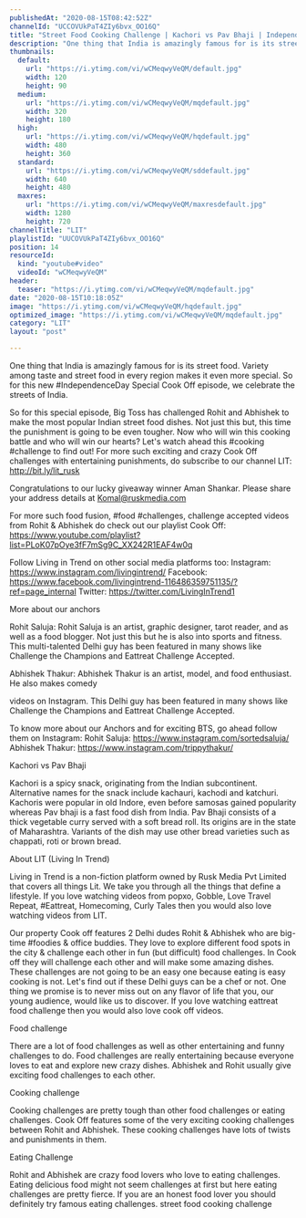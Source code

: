 ```yaml
---
publishedAt: "2020-08-15T08:42:52Z"
channelId: "UCCOVUkPaT4ZIy6bvx_OO16Q"
title: "Street Food Cooking Challenge | Kachori vs Pav Bhaji | Independence Day Special |  [Cook Off#15] ​"
description: "One thing that India is amazingly famous for is its street food. Variety among taste and street food in every region makes it even more special. So for this new #IndependenceDay Special Cook Off episode, we celebrate the streets of India.\n\nSo for this special episode, Big Toss has challenged Rohit and Abhishek to make the most popular Indian street food dishes. Not just this but, this time the punishment is going to be even tougher. Now who will win this cooking battle and who will win our hearts? Let's watch ahead this #cooking #challenge to find out! For more such exciting and crazy Cook Off challenges with entertaining punishments, do subscribe to our channel LIT: http://bit.ly/lit_rusk\n\nCongratulations to our lucky giveaway winner Aman Shankar. Please share your address details at Komal@ruskmedia.com\n\nFor more such food fusion, #food #challenges, challenge accepted videos from Rohit & Abhishek do check out our playlist Cook Off: https://www.youtube.com/playlist?list=PLoK07pOye3fF7mSg9C_XX242R1EAF4w0q\n\nFollow Living in Trend on other social media platforms too: Instagram: https://www.instagram.com/livingintrend/ Facebook: https://www.facebook.com/livingintrend-116486359751135/?ref=page_internal Twitter: https://twitter.com/LivingInTrend1\n\nMore about our anchors\n\nRohit Saluja: Rohit Saluja is an artist, graphic designer, tarot reader, and as well as a food blogger. Not just this but he is also into sports and fitness. This multi-talented Delhi guy has been featured in many shows like Challenge the Champions and Eattreat Challenge Accepted.\n\nAbhishek Thakur: Abhishek Thakur is an artist, model, and food enthusiast. He also makes comedy\n\nvideos on Instagram. This Delhi guy has been featured in many shows like Challenge the Champions and Eattreat Challenge Accepted.\n\nTo know more about our Anchors and for exciting BTS, go ahead follow them on Instagram: Rohit Saluja: https://www.instagram.com/sortedsaluja/ Abhishek Thakur: https://www.instagram.com/trippythakur/\n\nKachori vs Pav Bhaji\n\nKachori is a spicy snack, originating from the Indian subcontinent. Alternative names for the snack include kachauri, kachodi and katchuri. Kachoris were popular in old Indore, even before samosas gained popularity whereas Pav bhaji is a fast food dish from India. Pav Bhaji consists of a thick vegetable curry served with a soft bread roll. Its origins are in the state of Maharashtra. Variants of the dish may use other bread varieties such as chappati, roti or brown bread.\n\nAbout LIT (Living In Trend)\n\nLiving in Trend is a non-fiction platform owned by Rusk Media Pvt Limited that covers all things Lit. We take you through all the things that define a lifestyle. If you love watching videos from popxo, Gobble, Love Travel Repeat, #Eattreat, Homecoming, Curly Tales then you would also love watching videos from LIT.\n\nOur property Cook off features 2 Delhi dudes Rohit & Abhishek who are big-time #foodies & office buddies. They love to explore different food spots in the city & challenge each other in fun (but difficult) food challenges. In Cook off they will challenge each other and will make some amazing dishes. These challenges are not going to be an easy one because eating is easy cooking is not. Let's find out if these Delhi guys can be a chef or not. One thing we promise is to never miss out on any flavor of life that you, our young audience, would like us to discover. If you love watching eattreat food challenge then you would also love cook off videos.\n\nFood challenge\n\nThere are a lot of food challenges as well as other entertaining and funny challenges to do. Food challenges are really entertaining because everyone loves to eat and explore new crazy dishes. Abhishek and Rohit usually give exciting food challenges to each other.\n\nCooking challenge\n\nCooking challenges are pretty tough than other food challenges or eating challenges. Cook Off features some of the very exciting cooking challenges between Rohit and Abhishek. These cooking challenges have lots of twists and punishments in them.\n\nEating Challenge\n\nRohit and Abhishek are crazy food lovers who love to eating challenges. Eating delicious food might not seem challenges at first but here eating challenges are pretty fierce. If you are an honest food lover you should definitely try famous eating challenges. street food cooking challenge"
thumbnails:
  default:
    url: "https://i.ytimg.com/vi/wCMeqwyVeQM/default.jpg"
    width: 120
    height: 90
  medium:
    url: "https://i.ytimg.com/vi/wCMeqwyVeQM/mqdefault.jpg"
    width: 320
    height: 180
  high:
    url: "https://i.ytimg.com/vi/wCMeqwyVeQM/hqdefault.jpg"
    width: 480
    height: 360
  standard:
    url: "https://i.ytimg.com/vi/wCMeqwyVeQM/sddefault.jpg"
    width: 640
    height: 480
  maxres:
    url: "https://i.ytimg.com/vi/wCMeqwyVeQM/maxresdefault.jpg"
    width: 1280
    height: 720
channelTitle: "LIT"
playlistId: "UUCOVUkPaT4ZIy6bvx_OO16Q"
position: 14
resourceId:
  kind: "youtube#video"
  videoId: "wCMeqwyVeQM"
header:
  teaser: "https://i.ytimg.com/vi/wCMeqwyVeQM/mqdefault.jpg"
date: "2020-08-15T10:18:05Z"
image: "https://i.ytimg.com/vi/wCMeqwyVeQM/hqdefault.jpg"
optimized_image: "https://i.ytimg.com/vi/wCMeqwyVeQM/mqdefault.jpg"
category: "LIT"
layout: "post"

---
```

One thing that India is amazingly famous for is its street food. Variety among taste and street food in every region makes it even more special. So for this new #IndependenceDay Special Cook Off episode, we celebrate the streets of India.

So for this special episode, Big Toss has challenged Rohit and Abhishek to make the most popular Indian street food dishes. Not just this but, this time the punishment is going to be even tougher. Now who will win this cooking battle and who will win our hearts? Let's watch ahead this #cooking #challenge to find out! For more such exciting and crazy Cook Off challenges with entertaining punishments, do subscribe to our channel LIT: http://bit.ly/lit_rusk

Congratulations to our lucky giveaway winner Aman Shankar. Please share your address details at Komal@ruskmedia.com

For more such food fusion, #food #challenges, challenge accepted videos from Rohit & Abhishek do check out our playlist Cook Off: https://www.youtube.com/playlist?list=PLoK07pOye3fF7mSg9C_XX242R1EAF4w0q

Follow Living in Trend on other social media platforms too: Instagram: https://www.instagram.com/livingintrend/ Facebook: https://www.facebook.com/livingintrend-116486359751135/?ref=page_internal Twitter: https://twitter.com/LivingInTrend1

More about our anchors

Rohit Saluja: Rohit Saluja is an artist, graphic designer, tarot reader, and as well as a food blogger. Not just this but he is also into sports and fitness. This multi-talented Delhi guy has been featured in many shows like Challenge the Champions and Eattreat Challenge Accepted.

Abhishek Thakur: Abhishek Thakur is an artist, model, and food enthusiast. He also makes comedy

videos on Instagram. This Delhi guy has been featured in many shows like Challenge the Champions and Eattreat Challenge Accepted.

To know more about our Anchors and for exciting BTS, go ahead follow them on Instagram: Rohit Saluja: https://www.instagram.com/sortedsaluja/ Abhishek Thakur: https://www.instagram.com/trippythakur/

Kachori vs Pav Bhaji

Kachori is a spicy snack, originating from the Indian subcontinent. Alternative names for the snack include kachauri, kachodi and katchuri. Kachoris were popular in old Indore, even before samosas gained popularity whereas Pav bhaji is a fast food dish from India. Pav Bhaji consists of a thick vegetable curry served with a soft bread roll. Its origins are in the state of Maharashtra. Variants of the dish may use other bread varieties such as chappati, roti or brown bread.

About LIT (Living In Trend)

Living in Trend is a non-fiction platform owned by Rusk Media Pvt Limited that covers all things Lit. We take you through all the things that define a lifestyle. If you love watching videos from popxo, Gobble, Love Travel Repeat, #Eattreat, Homecoming, Curly Tales then you would also love watching videos from LIT.

Our property Cook off features 2 Delhi dudes Rohit & Abhishek who are big-time #foodies & office buddies. They love to explore different food spots in the city & challenge each other in fun (but difficult) food challenges. In Cook off they will challenge each other and will make some amazing dishes. These challenges are not going to be an easy one because eating is easy cooking is not. Let's find out if these Delhi guys can be a chef or not. One thing we promise is to never miss out on any flavor of life that you, our young audience, would like us to discover. If you love watching eattreat food challenge then you would also love cook off videos.

Food challenge

There are a lot of food challenges as well as other entertaining and funny challenges to do. Food challenges are really entertaining because everyone loves to eat and explore new crazy dishes. Abhishek and Rohit usually give exciting food challenges to each other.

Cooking challenge

Cooking challenges are pretty tough than other food challenges or eating challenges. Cook Off features some of the very exciting cooking challenges between Rohit and Abhishek. These cooking challenges have lots of twists and punishments in them.

Eating Challenge

Rohit and Abhishek are crazy food lovers who love to eating challenges. Eating delicious food might not seem challenges at first but here eating challenges are pretty fierce. If you are an honest food lover you should definitely try famous eating challenges. street food cooking challenge